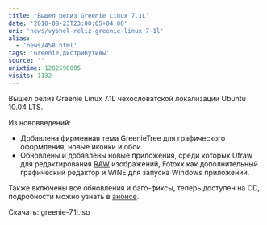 ```yaml
---
title: 'Вышел релиз Greenie Linux 7.1L'
date: '2010-08-23T23:00:05+04:00'
uri: 'news/vyshel-reliz-greenie-linux-7-1l'
alias: 
  - 'news/458.html'
tags: 'Greenie,дистрибутивы'
source: ''
unixtime: 1282590005
visits: 1132
---
```

Вышел релиз  Greenie Linux 7.1L чехословатской локализации Ubuntu 10.04 LTS.

Из нововведений:

*   Добавлена фирменная тема GreenieTree для графического оформления, новые иконки и обои.
*   Обновлены и добавлены новые приложения, среди которых Ufraw для редактирования [RAW](http://ru.wikipedia.org/wiki/RAW_%28%D1%84%D0%BE%D1%80%D0%BC%D0%B0%D1%82_%D0%B4%D0%B0%D0%BD%D0%BD%D1%8B%D1%85%29 "RAW") изображений, Fotoxx как дополнительный графический редактор и WINE для запуска Windows приложений.

Также включены все обновления и баго-фиксы, теперь доступен на CD, подробности можно узнать в [анонсе](http://www.greenie.sk/forum.html?func=view&catid=30&id=3204 "Greenie Linux 7.1L").

Скачать: greenie-7.1l.iso
